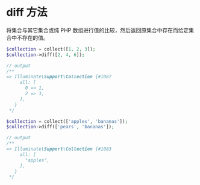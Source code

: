 # diff 方法

将集合与其它集合或纯 PHP 数组进行值的比较，然后返回原集合中存在而给定集合中不存在的值。

```php
$collection = collect([1, 2, 3]);
$collection->diff([2, 4, 6]);

// output
/**
=> Illuminate\Support\Collection {#1087
     all: [
       0 => 1,
       2 => 3,
     ],
   }
 */
```
       
```php
$collection = collect(['apples', 'bananas']);
$collection->diff(['pears', 'bananas']);

// output
/**
=> Illuminate\Support\Collection {#1083
     all: [
       "apples",
     ],
   }
 */
```
